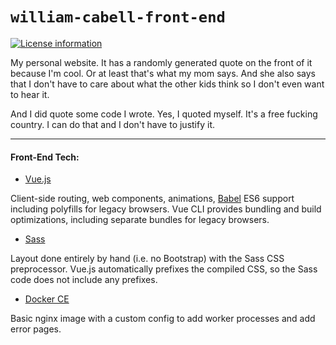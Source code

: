 # `william-cabell-front-end`
[![License information](https://img.shields.io/badge/license-MIT-lightgrey.svg)](https://github.com/cabellwg/williamcabell/blob/master/LICENSE)

My personal website. It has a randomly generated quote on the front of it because I'm cool. Or at least that's what my mom says. And she also says that I don't have to care about what the other kids think so I don't even want to hear it.

And I did quote some code I wrote. Yes, I quoted myself. It's a free fucking country. I can do that and I don't have to justify it.

---

#### Front-End Tech:

* [Vue.js](https://vuejs.org)

Client-side routing, web components, animations, [Babel](https://babeljs.io/) ES6 support including polyfills for legacy browsers. Vue CLI provides bundling and build optimizations, including separate bundles for legacy browsers.

* [Sass](https://sass-lang.com)

Layout done entirely by hand (i.e. no Bootstrap) with the Sass CSS preprocessor. Vue.js automatically prefixes the compiled CSS, so the Sass code does not include any prefixes.

* [Docker CE](https://www.docker.com/)

Basic nginx image with a custom config to add worker processes and add error pages.
